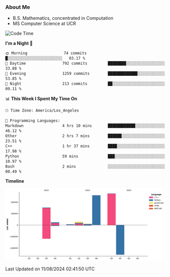 ### About Me

- B.S. Mathematics, concentrated in Computation
- MS Computer Science at UCR



<!--START_SECTION:waka-->
![Code Time](http://img.shields.io/badge/Code%20Time-310%20hrs%2039%20mins-blue)

**I'm a Night 🦉** 

```text
🌞 Morning                74 commits          █░░░░░░░░░░░░░░░░░░░░░░░░   03.17 % 
🌆 Daytime                792 commits         ████████░░░░░░░░░░░░░░░░░   33.88 % 
🌃 Evening                1259 commits        █████████████░░░░░░░░░░░░   53.85 % 
🌙 Night                  213 commits         ██░░░░░░░░░░░░░░░░░░░░░░░   09.11 % 
```


📊 **This Week I Spent My Time On** 

```text
🕑︎ Time Zone: America/Los_Angeles

💬 Programming Languages: 
Markdown                 4 hrs 10 mins       ████████████░░░░░░░░░░░░░   46.12 % 
Other                    2 hrs 7 mins        ██████░░░░░░░░░░░░░░░░░░░   23.51 % 
C++                      1 hr 37 mins        ████░░░░░░░░░░░░░░░░░░░░░   17.98 % 
Python                   59 mins             ███░░░░░░░░░░░░░░░░░░░░░░   10.97 % 
Bash                     2 mins              ░░░░░░░░░░░░░░░░░░░░░░░░░   00.49 % 
```

**Timeline**

![Lines of Code chart](https://raw.githubusercontent.com/nickocruzm/nickocruzm/main/assets/bar_graph.png)


 Last Updated on 11/08/2024 02:41:50 UTC
<!--END_SECTION:waka-->
